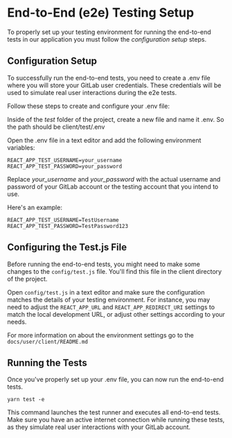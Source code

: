 # End-to-End (e2e) Testing Setup
To properly set up your testing environment for running the end-to-end tests in our application you must follow the _configuration setup_ steps.

## Configuration Setup
To successfully run the end-to-end tests, you need to create a .env file where you will store your GitLab user credentials. These credentials will be used to simulate real user interactions during the e2e tests.

Follow these steps to create and configure your .env file:

Inside of the _test_ folder of the project, create a new file and name it .env. So the path should be client/test/.env

Open the .env file in a text editor and add the following environment variables:

```
REACT_APP_TEST_USERNAME=your_username
REACT_APP_TEST_PASSWORD=your_password
```
Replace _your_username_ and _your_password_ with the actual username and password of your GitLab account or the testing account that you intend to use.

Here's an example:

```
REACT_APP_TEST_USERNAME=TestUsername
REACT_APP_TEST_PASSWORD=TestPassword123
```
## Configuring the Test.js File
Before running the end-to-end tests, you might need to make some changes to the `config/test.js` file. You'll find this file in the client directory of the project.

Open `config/test.js` in a text editor and make sure the configuration matches the details of your testing environment. For instance, you may need to adjust the `REACT_APP_URL` and `REACT_APP_REDIRECT_URI` settings to match the local development URL, or adjust other settings according to your needs.

For more information on about the environment settings go to the `docs/user/client/README.md`

## Running the Tests
Once you've properly set up your .env file, you can now run the end-to-end tests.

```
yarn test -e
```
This command launches the test runner and executes all end-to-end tests. Make sure you have an active internet connection while running these tests, as they simulate real user interactions with your GitLab account.